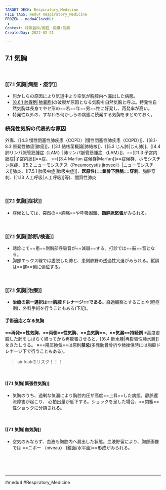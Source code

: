 ```yaml
---
TARGET DECK: Respiratory_Medicine
FILE TAGS: medu4 Respiratory_Medicine
FROZEN - medu4ClozeHL:
 : 
Context: 呼吸器科/胸腔・胸膜/気胸
CreatedDay: 2022-02-21

---
```


## 7.1 気胸

<br>

### [[7.1 気胸|病態・疫学]]
* 何かしらの原因により気道中より空気が胸腔内へ漏出した病態。 
* [[8.6.1 肺嚢胞|肺嚢胞]](ブラやブレブ)の破裂が原因となる気胸を自然気胸と呼ぶ。特発性自然気胸は長身でやせ形の==若==年==男==性に好発し、再発率が高い。 
* 特発性以外の、すなわち何かしらの病態に続発する気胸をまとめておく。
### 続発性気胸の代表的な原因
外傷、[[4.3 慢性閉塞性肺疾患〈COPD〉|慢性閉塞性肺疾患〈COPD〉]]、[[8.1-8.3 原発性肺癌|肺癌]]、[[3.1 結核菌概論|肺結核]]、[[5.3 じん肺|じん肺]]、[[4.4 肺リンパ脈管筋腫症〈LAM〉|肺リンパ脈管筋腫症 〈LAM〉]]、==[[11.3 子宮内膜症|子宮内膜]]==症、 ==[[3.4 Marfan 症候群|Marfan]]==症候群、ホモシスチン尿症、[[5.2 ニューモシスチス〈Pneumocystis jirovecii〉|ニューモシスチス]]肺炎、[[7.5.1 肺吸虫症|肺吸虫症]]、**医原性(==鎖骨下静脈==穿刺**、胸腔穿刺、[[1.13 人工呼吸|人工呼吸]]等)、間質性肺炎
<!--ID: 1645771914760-->


<br>

### [[7.1 気胸|症状]]
* 症候としては、突然の==胸痛==や呼吸困難、**頸静脈怒張**がみられる。
<!--ID: 1645771914768-->


<br>

### [[7.1 気胸|診断/検査]]
* 聴診にて==患==側胸部呼吸音が==減弱==する。打診では==鼓==音となる。 
* 胸部エックス線では虚脱した肺と、患側肺野の透過性亢進がみられる。縦隔は==健==側に偏位する。
<!--ID: 1645771914779-->


<br>

### [[7.1 気胸|治療]]
* **治療の第一選択は==胸腔ドレナージ==である**。経過観察とすることや(軽症例)、外科手術を行うこともある(下記)。
#### 手術適応となる気胸
**==再発==性気胸、==両側==性気胸、==血気胸==、==気漏==持続例**
※高度虚脱した肺をしばらく経ってから再膨張させると、[[6.4 肺水腫|再膨張性肺水腫]]をきたしうる。
※==陽圧換気==は原則**禁忌**(多発肋骨骨折や肺挫傷時には胸腔ドレナージ下で行うこともある)。 
>air leakのリスク！！！
<!--ID: 1645771914790-->




<br>

#### [[7.1 気胸|緊張性気胸]]
* 気胸のうち、過剰な気漏により胸腔内圧が高度==上昇==した病態。静脈還流障害が起こり、 心拍出量が低下する。ショックを呈した場合、==閉塞==性ショックに分類される。
<!--ID: 1645771914801-->



<br>

#### [[7.1 気胸|血気胸]]
* 空気のみならず、血液も胸腔内へ漏出した状態。血液貯留により、胸部画像では ==ニボー 〈niveau〉 (鏡面/水平面)==形成がみられる。
<!--ID: 1645771914815-->





<br><br><br>

---
#medu4 #Respiratory_Medicine